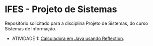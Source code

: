 # IFES - Projeto de Sistemas #
Repositório solicitado para a disciplina Projeto de Sistemas, do curso Sistemas de Informação.

- ATIVIDADE 1: [Calculadora em Java usando Reflection](01_AtividadeCalculadoraMVCReflection).
